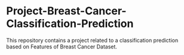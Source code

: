 # Project-Breast-Cancer-Classification-Prediction
This repository contains a project related to a classification prediction based on Features of Breast Cancer Dataset. 
